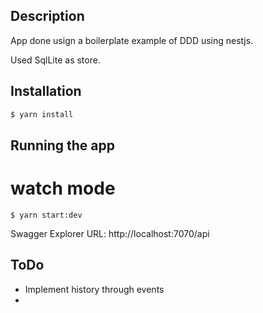 ## Description

App done usign a boilerplate example of DDD using nestjs. 

Used SqlLite as store.

## Installation

```bash
$ yarn install
```

## Running the app
<!-- 
```bash
# development
$ yarn start -->

# watch mode
```
$ yarn start:dev
```
<!-- 
# production mode
$ yarn start:prod

# analyze production mode
$ yarn start:analyze -->

Swagger Explorer URL: http://localhost:7070/api
<!-- 
## Test

```bash
# unit tests
$ yarn test

# e2e tests
$ yarn test:e2e

# test coverage
$ yarn test:cov
``` -->

## ToDo
 - Implement history through events
 - 